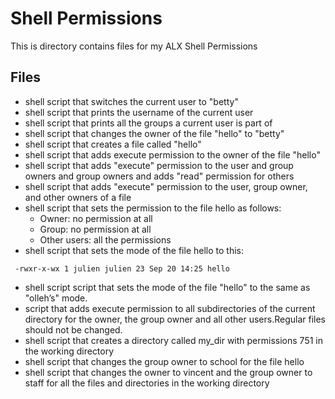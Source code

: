 # Shell Permissions

This is directory contains files for my ALX Shell Permissions

## Files

* shell script that switches the current user to "betty"
* shell script that prints the username of the current user
* shell script that prints all the groups a current user is part of
* shell script that changes the owner of the file "hello" to "betty"
* shell script that creates a file called "hello"
* shell script that adds execute permission to the owner of the file "hello"
* shell script that adds "execute" permission to the user and group owners and group owners and adds "read" permission for others
* shell script that adds "execute" permission to the user, group owner, and other owners of a file
* shell script that sets the permission to the file hello as follows:
	* Owner: no permission at all
	* Group: no permission at all
	* Other users: all the permissions
* shell script that sets the mode of the file hello to this:
```
 -rwxr-x-wx 1 julien julien 23 Sep 20 14:25 hello
```
* shell script script that sets the mode of the file "hello" to the same as "olleh’s" mode.
* script that adds execute permission to all subdirectories of the current directory for the owner, the group owner and all other users.Regular files should not be changed.
* shell script that creates a directory called my_dir with permissions 751 in the working directory
* shell script that changes the group owner to school for the file hello
* shell script that changes the owner to vincent and the group owner to staff for all the files and directories in the working directory
